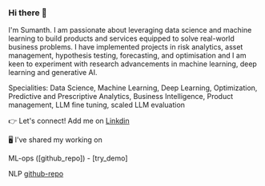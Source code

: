 ### Hi there 👋

I'm Sumanth. I am passionate about leveraging data science and machine learning to build products and services equipped to solve real-world business problems. I have implemented projects in risk analytics, asset management, hypothesis testing, forecasting, and optimisation and I am keen to experiment with research advancements in machine learning, deep learning and generative AI.

Specialities: Data Science, Machine Learning, Deep Learning, Optimization, Predictive and Prescriptive Analytics, Business Intelligence, Product management, LLM fine tuning, scaled LLM evaluation

👉 Let's connect!
Add me on [Linkdin](https://www.linkedin.com/in/sumanth-d-8790a180/)

🖥️ I've shared my working on 

ML-ops ([github_repo]) - [try_demo]

NLP [github-repo](https://github.com/slackroo/Machine_learning)




<!--
**slackroo/slackroo** is a ✨ _special_ ✨ repository because its `README.md` (this file) appears on your GitHub profile.

Here are some ideas to get you started:

- 🔭 I’m currently working on ...
- 🌱 I’m currently learning ...
- 👯 I’m looking to collaborate on ...
- 🤔 I’m looking for help with ...
- 💬 Ask me about ...
- 📫 How to reach me: ...
- 😄 Pronouns: ...
- ⚡ Fun fact: ...
-->
